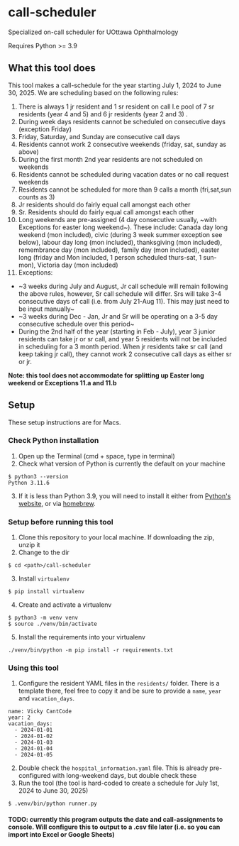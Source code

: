 # call-scheduler
Specialized on-call scheduler for UOttawa Ophthalmology 

Requires Python >= 3.9

## What this tool does
This tool makes a call-schedule for the year starting July 1, 2024 to June 30, 2025. We are scheduling based on the following rules:

1. There is always 1 jr resident and 1 sr resident on call I.e pool of 7 sr residents (year 4 and 5) and 6 jr residents (year 2 and 3) .
2. During week days residents cannot be scheduled on consecutive days (exception Friday)
3. Friday, Saturday, and Sunday are consecutive call days
4. Residents cannot work 2 consecutive weekends (friday, sat, sunday as above)
5. During the first month 2nd year residents are not scheduled on weekends
6. Residents cannot be scheduled during vacation dates or no call request weekends
7. Residents cannot be scheduled for more than 9 calls a month (fri,sat,sun counts as 3)
8. Jr residents should do fairly equal call amongst each other
9. Sr. Residents should do fairly equal call amongst each other
10. Long weekends are pre-assigned (4 day consecutive usually, ~with Exceptions for easter long weekend~). These include: Canada day long weekend (mon included), civic (during 3 week summer exception see below), labour day long (mon included), thanksgiving (mon included), remembrance day (mon included), family day (mon included), easter long (friday and Mon included, 1 person scheduled thurs-sat, 1 sun-mon), Victoria day (mon included)
11. Exceptions:
  - ~3 weeks during July and August, Jr call schedule will remain following the above rules, however, Sr call schedule will differ. Srs will take 3-4 consecutive days of call (i.e. from July 21-Aug 11). This may just need to be input manually~
  - ~3 weeks during Dec - Jan, Jr and Sr will be operating on a 3-5 day consecutive schedule over this period~
  - During the 2nd half of the year (starting in Feb - July), year 3 junior residents can take jr or sr call, and year 5 residents will not be included in scheduling for a 3 month period. When jr residents take sr call (and keep taking jr call), they cannot work 2 consecutive call days as either sr or jr.

**Note: this tool does not accommodate for splitting up Easter long weekend or Exceptions 11.a and 11.b**

## Setup

These setup instructions are for Macs.

### Check Python installation

1. Open up the Terminal (cmd + space, type in terminal)
2. Check what version of Python is currently the default on your machine
```
$ python3 --version
Python 3.11.6
```
3. If it is less than Python 3.9, you will need to install it either from [Python's website](https://www.python.org/downloads/macos/), or via [homebrew](https://docs.brew.sh/Homebrew-and-Python).

### Setup before running this tool

1. Clone this repository to your local machine. If downloading the zip, unzip it
2. Change to the dir
```
$ cd <path>/call-scheduler
```
3. Install `virtualenv`
```
$ pip install virtualenv
```
4. Create and activate a virtualenv
```
$ python3 -m venv venv
$ source ./venv/bin/activate
```
5. Install the requirements into your virtualenv
```
./venv/bin/python -m pip install -r requirements.txt
```

### Using this tool

1. Configure the resident YAML files in the `residents/` folder. There is a template there, feel free to copy it and be sure to provide a `name`, `year` and `vacation_days`.
```
name: Vicky CantCode
year: 2
vacation_days:
  - 2024-01-01
  - 2024-01-02
  - 2024-01-03
  - 2024-01-04
  - 2024-01-05
```
2. Double check the `hospital_information.yaml` file. This is already pre-configured with long-weekend days, but double check these
3. Run the tool (the tool is hard-coded to create a schedule for July 1st, 2024 to June 30, 2025)
```
$ .venv/bin/python runner.py
```

#### TODO: currently this program outputs the date and call-assignments to console. Will configure this to output to a .csv file later (i.e. so you can import into Excel or Google Sheets)
